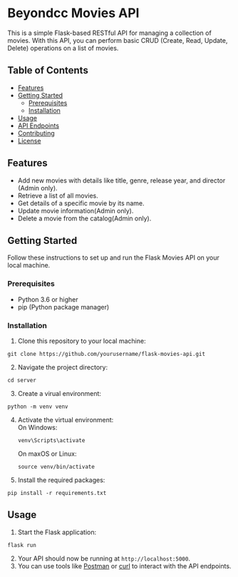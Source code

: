 # Beyondcc Movies API

This is a simple Flask-based RESTful API for managing a collection of movies. With this API, you can perform basic CRUD (Create, Read, Update, Delete) operations on a list of movies.

## Table of Contents

- [Features](#features)
- [Getting Started](#getting-started)
  - [Prerequisites](#prerequisites)
  - [Installation](#installation)
- [Usage](#usage)
- [API Endpoints](#api-endpoints)
- [Contributing](#contributing)
- [License](#license)

## Features

- Add new movies with details like title, genre, release year, and director (Admin only).
- Retrieve a list of all movies.
- Get details of a specific movie by its name.
- Update movie information(Admin only).
- Delete a movie from the catalog(Admin only).

## Getting Started

Follow these instructions to set up and run the Flask Movies API on your local machine.

### Prerequisites

- Python 3.6 or higher
- pip (Python package manager)

### Installation

1. Clone this repository to your local machine:
```
git clone https://github.com/yourusername/flask-movies-api.git
```
2. Navigate the project directory:
```
cd server
```
3. Create a virual environment:
```
python -m venv venv
```
4. Activate the virtual environment: <br />
   On Windows:
   ```
   venv\Scripts\activate
   ```
   On maxOS or Linux:
   ```
   source venv/bin/activate
   ```
5. Install the required packages:
```
pip install -r requirements.txt
```

## Usage

1. Start the Flask application:
```
flask run
```
2. Your API should now be running at `http://localhost:5000`.
3. You can use tools like [Postman](https://www.postman.com/) or [curl](https://curl.se/) to interact with the API endpoints.
